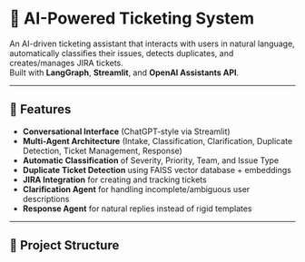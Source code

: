 # 🎫 AI-Powered Ticketing System

An AI-driven ticketing assistant that interacts with users in natural language, automatically classifies their issues, detects duplicates, and creates/manages JIRA tickets.  
Built with **LangGraph**, **Streamlit**, and **OpenAI Assistants API**.

---

## 🚀 Features
- **Conversational Interface** (ChatGPT-style via Streamlit)
- **Multi-Agent Architecture** (Intake, Classification, Clarification, Duplicate Detection, Ticket Management, Response)
- **Automatic Classification** of Severity, Priority, Team, and Issue Type
- **Duplicate Ticket Detection** using FAISS vector database + embeddings
- **JIRA Integration** for creating and tracking tickets
- **Clarification Agent** for handling incomplete/ambiguous user descriptions
- **Response Agent** for natural replies instead of rigid templates

---

## 📂 Project Structure
